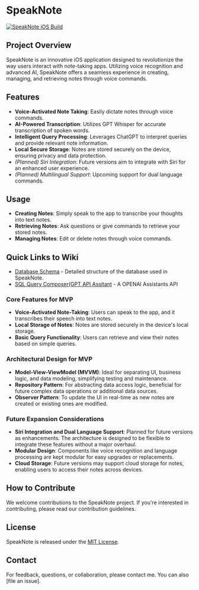 # SpeakNote
[![SpeakNote iOS Build](https://github.com/AugustAtSeattle/SpeakNote/actions/workflows/ios.yml/badge.svg?branch=main)](https://github.com/AugustAtSeattle/SpeakNote/actions/workflows/ios.yml)
## Project Overview
SpeakNote is an innovative iOS application designed to revolutionize the way users interact with note-taking apps. Utilizing voice recognition and advanced AI, SpeakNote offers a seamless experience in creating, managing, and retrieving notes through voice commands.

## Features
- **Voice-Activated Note Taking**: Easily dictate notes through voice commands.
- **AI-Powered Transcription**: Utilizes GPT Whisper for accurate transcription of spoken words.
- **Intelligent Query Processing**: Leverages ChatGPT to interpret queries and provide relevant note information.
- **Local Secure Storage**: Notes are stored securely on the device, ensuring privacy and data protection.
- _(Planned) Siri Integration_: Future versions aim to integrate with Siri for an enhanced user experience.
- _(Planned) Multilingual Support_: Upcoming support for dual language commands.

## Usage 

- **Creating Notes**: Simply speak to the app to transcribe your thoughts into text notes.
- **Retrieving Notes**: Ask questions or give commands to retrieve your stored notes.
- **Managing Notes**: Edit or delete notes through voice commands.

## Quick Links to Wiki

- [Database Schema](Database-Schema) - Detailed structure of the database used in SpeakNote.
- [SQL Query Composer(GPT API Assitant](SQL-Query-Composer-(OPENAI-Assistants-API)) - A OPENAI Assistants API

### Core Features for MVP
- **Voice-Activated Note-Taking**: Users can speak to the app, and it transcribes their speech into text notes.
- **Local Storage of Notes**: Notes are stored securely in the device's local storage.
- **Basic Query Functionality**: Users can retrieve and view their notes based on simple queries.

### Architectural Design for MVP
- **Model-View-ViewModel (MVVM)**: Ideal for separating UI, business logic, and data modeling, simplifying testing and maintenance.
- **Repository Pattern**: For abstracting data access logic, beneficial for future complex data operations or additional data sources.
- **Observer Pattern**: To update the UI in real-time as new notes are created or existing ones are modified.

### Future Expansion Considerations
- **Siri Integration and Dual Language Support**: Planned for future versions as enhancements. The architecture is designed to be flexible to integrate these features without a major overhaul.
- **Modular Design**: Components like voice recognition and language processing are kept modular for easy upgrades or replacements.
- **Cloud Storage**: Future versions may support cloud storage for notes, enabling users to access their notes across devices.


## How to Contribute
We welcome contributions to the SpeakNote project. If you're interested in contributing, please read our contribution guidelines.

## License
SpeakNote is released under the [MIT License](LICENSE).

## Contact
For feedback, questions, or collaboration, please contact me. You can also [file an issue].
